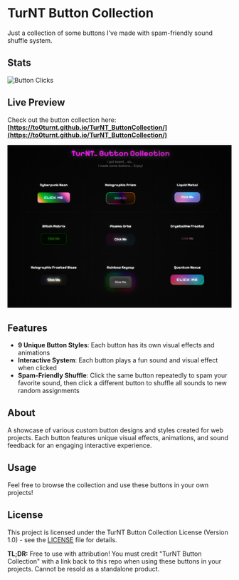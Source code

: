 # TurNT Button Collection

Just a collection of some buttons I've made with spam-friendly sound shuffle system.

## Stats

![Button Clicks](https://img.shields.io/badge/dynamic/json?color=ff00ff&label=Total%20Clicks&query=value&url=https%3A%2F%2Fapi.countapi.xyz%2Fget%2Fturnt-buttons%2Ftotal-clicks)

## Live Preview

Check out the button collection here: **[https://to0turnt.github.io/TurNT_ButtonCollection/](https://to0turnt.github.io/TurNT_ButtonCollection/)**

[![Button Collection Preview](buttoncollectionpreview.png)](https://to0turnt.github.io/TurNT_ButtonCollection/)

## Features

- **9 Unique Button Styles**: Each button has its own visual effects and animations
- **Interactive System**: Each button plays a fun sound and visual effect when clicked
- **Spam-Friendly Shuffle**: Click the same button repeatedly to spam your favorite sound, then click a different button to shuffle all sounds to new random assignments

## About

A showcase of various custom button designs and styles created for web projects. Each button features unique visual effects, animations, and sound feedback for an engaging interactive experience.

## Usage

Feel free to browse the collection and use these buttons in your own projects!

## License

This project is licensed under the TurNT Button Collection License (Version 1.0) - see the [LICENSE](LICENSE) file for details.

**TL;DR:** Free to use with attribution! You must credit "TurNT Button Collection" with a link back to this repo when using these buttons in your projects. Cannot be resold as a standalone product.
